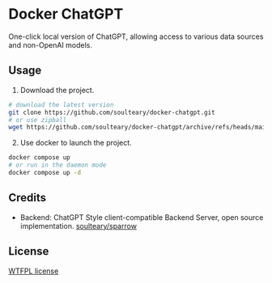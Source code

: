 # Docker ChatGPT

One-click local version of ChatGPT, allowing access to various data sources and non-OpenAI models.

## Usage

1. Download the project.

```bash
# download the latest version
git clone https://github.com/soulteary/docker-chatgpt.git
# or use zipball
wget https://github.com/soulteary/docker-chatgpt/archive/refs/heads/main.zip
```

2. Use docker to launch the project.

```bash
docker compose up
# or run in the daemon mode
docker compose up -d
```

## Credits

- Backend: ChatGPT Style client-compatible Backend Server, open source implementation. [soulteary/sparrow](https://github.com/soulteary/sparrow)

## License

[WTFPL license](./LICENSE)
